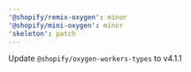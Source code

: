 ```yaml
---
'@shopify/remix-oxygen': minor
'@shopify/mini-oxygen': minor
'skeleton': patch
---
```


Update `@shopify/oxygen-workers-types` to v4.1.1
